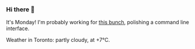 ### Hi there :wave:

It's Monday! I'm probably working for [this bunch](https://github.com/kohofinancial), polishing a command line interface.

Weather in Toronto: partly cloudy, at +7°C.
